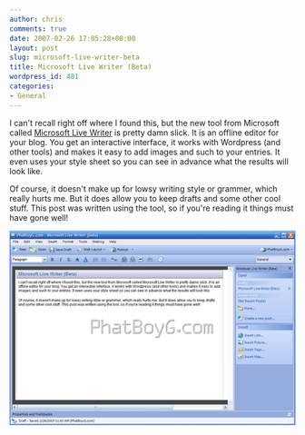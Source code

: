 ```yaml
---
author: chris
comments: true
date: 2007-02-26 17:05:28+00:00
layout: post
slug: microsoft-live-writer-beta
title: Microsoft Live Writer (Beta)
wordpress_id: 481
categories:
- General
---
```


I can't recall right off where I found this, but the new tool from Microsoft called [Microsoft Live Writer](http://ideas.live.com/programpage.aspx?versionId=4372c8c2-b76f-4d44-aea1-9835b61d8dc1) is pretty damn slick. It is an offline editor for your blog. You get an interactive interface, it works with Wordpress (and other tools) and makes it easy to add images and such to your entries. It even uses your style sheet so you can see in advance what the results will look like.

Of course, it doesn't make up for lowsy writing style or grammer, which really hurts me. But it does allow you to keep drafts and some other cool stuff. This post was written using the tool, so if you're reading it things must have gone well!

[![](/images/uploads/2007/02/WindowsLiveWriter/MicrosoftLiveWriterBeta_9AE1/2007-02-26_110147_thumb%5B19%5D.jpg)](/images/uploads/2007/02/WindowsLiveWriter/MicrosoftLiveWriterBeta_9AE1/2007-02-26_110147%5B21%5D.jpg)
